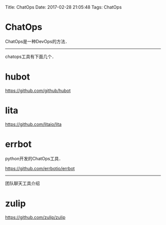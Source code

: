 Title: ChatOps
Date: 2017-02-28 21:05:48
Tags: ChatOps



# ChatOps

ChatOps是一种DevOps的方法．

***

chatops工具有下面几个．

# hubot

<https://github.com/github/hubot>

# lita

<https://github.com/litaio/lita>

# errbot

python开发的ChatOps工具．

<https://github.com/errbotio/errbot>

***

团队聊天工具介绍

# zulip

<https://github.com/zulip/zulip>
